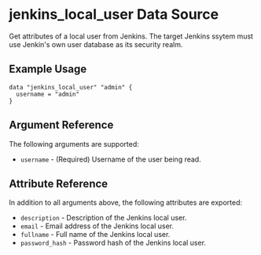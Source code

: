 # jenkins_local_user Data Source

Get attributes of a local user from Jenkins.
The target Jenkins ssytem must use Jenkin's own user database as its security realm.

## Example Usage

```hcl
data "jenkins_local_user" "admin" {
  username = "admin"
}
```

## Argument Reference

The following arguments are supported:
- `username` - (Required) Username of the user being read.

## Attribute Reference

In addition to all arguments above, the following attributes are exported:

- `description` - Description of the Jenkins local user.
- `email` - Email address of the Jenkins local user.
- `fullname` - Full name of the Jenkins local user.
- `password_hash` - Password hash of the Jenkins local user.
